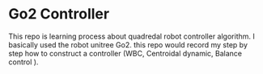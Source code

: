 # Go2 Controller

This repo is learning process about quadredal robot controller algorithm. I basically used the robot unitree Go2. this repo would record my step by step how to construct a controller (WBC, Centroidal dynamic, Balance control ). 